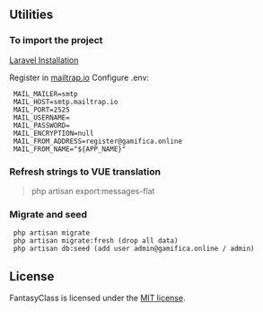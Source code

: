 ## Utilities

### To import the project

[Laravel Installation](https://laravel.com/docs/7.x/installation)

Register in [mailtrap.io](https://mailtrap.io)
Configure .env:

``` 
 MAIL_MAILER=smtp
 MAIL_HOST=smtp.mailtrap.io
 MAIL_PORT=2525
 MAIL_USERNAME=
 MAIL_PASSWORD=
 MAIL_ENCRYPTION=null
 MAIL_FROM_ADDRESS=register@gamifica.online
 MAIL_FROM_NAME="${APP_NAME}"
```

### Refresh strings to VUE translation

> php artisan export:messages-flat

### Migrate and seed

```
 php artisan migrate
 php artisan migrate:fresh (drop all data)
 php artisan db:seed (add user admin@gamifica.online / admin)
```

## License

FantasyClass is licensed under the [MIT license](https://opensource.org/licenses/MIT).